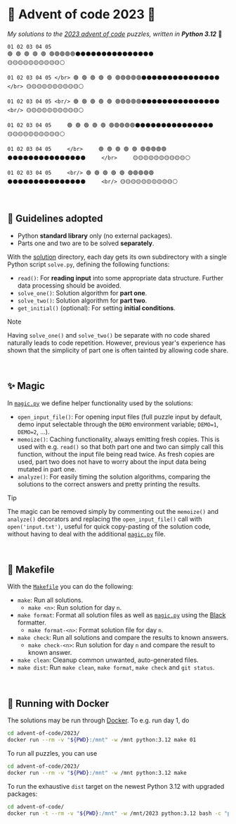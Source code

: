 # 🎄 Advent of code 2023 🧩
*My solutions to the [2023 advent of code](https://adventofcode.com/2023/)
puzzles, written in **Python 3.12*** 🐍

```
01 02 03 04 05
🟢 🟢 🟢 🟢 🟢 🟢🟢🟢🟢🟢⚫⚫⚫⚫⚫⚫⚫⚫⚫⚫⚫⚫⚫⚫⚫
🟡🟡🟡🟡🟡🟡🟡🟡🟡🟡⚪
```


``
01 02 03 04 05 </br>
🟢 🟢 🟢 🟢 🟢 🟢🟢🟢🟢🟢⚫⚫⚫⚫⚫⚫⚫⚫⚫⚫⚫⚫⚫⚫⚫ </br>
🟡🟡🟡🟡🟡🟡🟡🟡🟡🟡⚪
``


``
01 02 03 04 05 <br/>
🟢 🟢 🟢 🟢 🟢 🟢🟢🟢🟢🟢⚫⚫⚫⚫⚫⚫⚫⚫⚫⚫⚫⚫⚫⚫⚫ <br/>
🟡🟡🟡🟡🟡🟡🟡🟡🟡🟡⚪
``


``
01 02 03 04 05    
🟢 🟢 🟢 🟢 🟢 🟢🟢🟢🟢🟢⚫⚫⚫⚫⚫⚫⚫⚫⚫⚫⚫⚫⚫⚫⚫    
🟡🟡🟡🟡🟡🟡🟡🟡🟡🟡⚪
``


``
01 02 03 04 05     </br>    
🟢 🟢 🟢 🟢 🟢 🟢🟢🟢🟢🟢⚫⚫⚫⚫⚫⚫⚫⚫⚫⚫⚫⚫⚫⚫⚫     </br>    
🟡🟡🟡🟡🟡🟡🟡🟡🟡🟡⚪
``

``
01 02 03 04 05     <br/>
🟢 🟢 🟢 🟢 🟢 🟢🟢🟢🟢🟢⚫⚫⚫⚫⚫⚫⚫⚫⚫⚫⚫⚫⚫⚫⚫     <br/>
🟡🟡🟡🟡🟡🟡🟡🟡🟡🟡⚪
``


</br>

## 📜 Guidelines adopted
* Python **standard library** only (no external packages).
* Parts one and two are to be solved **separately**.

With the [solution](solution) directory, each day gets its own subdirectory
with a single Python script `solve.py`, defining the following functions:
* `read()`: For **reading input** into some appropriate data structure.
  Further data processing should be avoided.
* `solve_one()`: Solution algorithm for **part one**.
* `solve_two()`: Solution algorithm for **part two**.
* `get_initial()` (optional): For setting **initial conditions**.

> [!NOTE]
> Having `solve_one()` and `solve_two()` be separate with no code shared
> naturally leads to code repetition. However, previous year's experience
> has shown that the simplicity of part one is often tainted by allowing
> code share.


</br>

## ✨ Magic
In [`magic.py`](magic.py) we define helper functionality
used by the solutions:
* `open_input_file()`: For opening input files (full puzzle input by default,
  demo input selectable through the `DEMO` environment variable; `DEMO=1`,
  `DEMO=2`, ...).
* `memoize()`: Caching functionality, always emitting fresh copies. This is
  used with e.g. `read()` so that both part one and two can simply call this
  function, without the input file being read twice. As fresh copies are used,
  part two does not have to worry about the input data
  being mutated in part one.
* `analyze()`: For easily timing the solution algorithms, comparing the
  solutions to the correct answers and pretty printing the results.

> [!TIP]
> The magic can be removed simply by commenting out the `memoize()` and
> `analyze()` decorators and replacing the `open_input_file()` call with
> `open('input.txt')`, useful for quick copy-pasting of the solution code,
> without having to deal with the additional [`magic.py`](magic.py) file.


</br>

## 🤖 Makefile
With the [`Makefile`](Makefile) you can do the following:
* `make`: Run all solutions.
  * `make <n>`: Run solution for day `n`.
* `make format`: Format all solution files as well as [`magic.py`](magic.py)
  using the [Black](https://github.com/psf/black) formatter.
  * `make format-<n>`: Format solution file for day `n`.
* `make check`: Run all solutions and compare the results to known answers.
  * `make check-<n>`: Run solution for day `n` and compare the result to
    known answer.
* `make clean`: Cleanup common unwanted, auto-generated files.
* `make dist`: Run `make clean`, `make format`, `make check` and `git status`.


</br>

## 🐋 Running with Docker
The solutions may be run through [Docker](https://www.docker.com/).
To e.g. run day 1, do
```bash
cd advent-of-code/2023/
docker run --rm -v "${PWD}:/mnt" -w /mnt python:3.12 make 01
```
To run all puzzles, you can use
```bash
cd advent-of-code/2023/
docker run --rm -v "${PWD}:/mnt" -w /mnt python:3.12 make
```
To run the exhaustive `dist` target on the newest Python 3.12
with upgraded packages:
```bash
cd advent-of-code/
docker run -t --rm -v "${PWD}:/mnt" -w /mnt/2023 python:3.12 bash -c "pip install -U pip && pip freeze > requirements.txt && sed -i 's/==/>=/' requirements.txt && echo black >> requirements.txt && pip install -U -r requirements.txt && rm requirements.txt && git config --global --add safe.directory /mnt && make dist"
```
